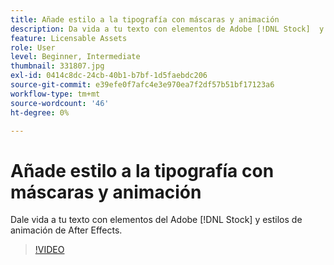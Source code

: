 ```yaml
---
title: Añade estilo a la tipografía con máscaras y animación
description: Da vida a tu texto con elementos de Adobe [!DNL Stock]  y estilos de animación de After Effects
feature: Licensable Assets
role: User
level: Beginner, Intermediate
thumbnail: 331807.jpg
exl-id: 0414c8dc-24cb-40b1-b7bf-1d5faebdc206
source-git-commit: e39efe0f7afc4e3e970ea7f2df57b51bf17123a6
workflow-type: tm+mt
source-wordcount: '46'
ht-degree: 0%

---
```


# Añade estilo a la tipografía con máscaras y animación

Dale vida a tu texto con elementos del Adobe [!DNL Stock] y estilos de animación de After Effects.

>[!VIDEO](https://video.tv.adobe.com/v/331807?hidetitle=true)
